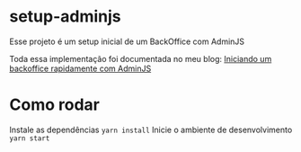 # setup-adminjs
Esse projeto é um setup inicial de um BackOffice com AdminJS

Toda essa implementação foi documentada no meu blog: [Iniciando um backoffice rapidamente com AdminJS](https://caiofuzatto.com.br/post/iniciando-um-backoffice-rapidamente-com-adminjs/)

# Como rodar
Instale as dependências `yarn install`
Inicie o ambiente de desenvolvimento `yarn start`